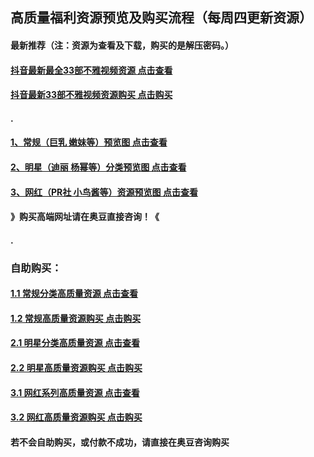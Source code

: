 ## 高质量福利资源预览及购买流程（每周四更新资源）

#### 最新推荐（注：资源为查看及下载，购买的是解压密码。）
#### [抖音最新最全33部不雅视频资源 点击查看](https://pan.baidu.com/s/1p8g5RyZML1jITiIvD4nNtA)
#### [抖音最新33部不雅视频资源购买 点击购买](http://957ka.com/details/EC95AEDEAF965108)
#### .
#### [1、常规（巨乳 嫩妹等）预览图 点击查看](http://t.cn/RexmzmT)
#### [2、明星（迪丽 杨幂等）分类预览图 点击查看](http://t.cn/Rexm4R2)
#### [3、网红（PR社 小鸟酱等）资源预览图 点击查看](http://t.cn/RexmcYh)

#### 》购买高端网址请在奥豆直接咨询！《
#### .
###  自助购买：

#### [1.1 常规分类高质量资源 点击查看](https://pan.baidu.com/s/15_HMDUEEpccfy6ZqWRr7yQ)
#### [1.2 常规高质量资源购买 点击购买](http://957ka.com/liebiao/E33E00E04C717611)
#### [2.1 明星分类高质量资源 点击查看](https://pan.baidu.com/s/1cDHoipm4pRmLZMq0ECiMdg)
#### [2.2 明星高质量资源购买 点击购买](http://957ka.com/liebiao/8F670A701724655B)
#### [3.1 网红系列高质量资源 点击查看](https://pan.baidu.com/s/157AHLmwPoqL4RHI_o57Gvg)
#### [3.2 网红高质量资源购买 点击购买](http://957ka.com/liebiao/03706F9E028AA79C)

#### 若不会自助购买，或付款不成功，请直接在奥豆咨询购买
